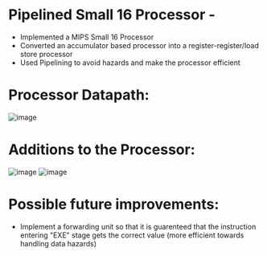 # Pipelined Small 16 Processor -
- Implemented a MIPS Small 16 Processor
- Converted an accumulator based processor into a register-register/load store processor
- Used Pipelining to avoid hazards and make the processor efficient
# Processor Datapath:
![image](https://user-images.githubusercontent.com/35824714/103159573-d7b03480-477f-11eb-8815-62b461faa477.png)
# Additions to the Processor:
![image](https://user-images.githubusercontent.com/35824714/103159681-31fdc500-4781-11eb-9ad9-a9679534f4a8.png) 
![image](https://user-images.githubusercontent.com/35824714/103159688-46da5880-4781-11eb-85bd-6c1782f055ec.png)
# Possible future improvements:
- Implement a forwarding unit so that it is guarenteed that the instruction entering "EXE" stage gets the correct value (more efficient towards handling data hazards)
